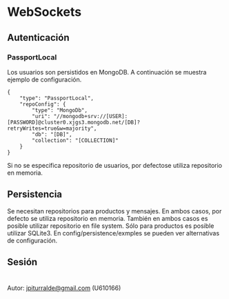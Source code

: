 
# WebSockets
## Autenticación
### PassportLocal
Los usuarios son persistidos en MongoDB. A continuación se muestra ejemplo de configuración.
````
{
	"type": "PassportLocal",
	"repoConfig": {
		"type": "MongoDb",
		"uri": "//mongodb+srv://[USER]:[PASSWORD]@cluster0.xjgs3.mongodb.net/[DB]?retryWrites=true&w=majority",
		"db": "[DB]",
		"collection": "[COLLECTION]"
	}
}
````
Si no se especifica repositorio de usuarios, por defectose utiliza repositorio en memoria.
  

## Persistencia
Se necesitan repositorios para productos y mensajes. En ambos casos, por defecto se utiliza repositorio en memoria.
También en ambos casos es posible utilizar repositorio en file system.
Sólo para productos es posible utilizar SQLite3.
En config/persistence/exmples se pueden ver alternativas de configuración.
  

## Sesión

  
  
  

#

Autor: jpiturralde@gmail.com (U610166)